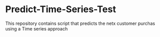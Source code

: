 # Predict-Time-Series-Test
This repository contains script that predicts the netx customer purchas using a Time series approach
